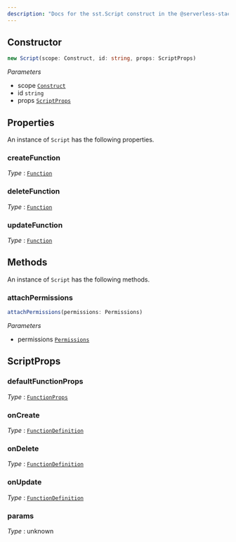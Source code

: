 ```yaml
---
description: "Docs for the sst.Script construct in the @serverless-stack/resources package"
---
```



## Constructor
```ts
new Script(scope: Construct, id: string, props: ScriptProps)
```
_Parameters_
- scope [`Construct`](https://docs.aws.amazon.com/cdk/api/v2/docs/constructs.Construct.html)
- id `string`
- props [`ScriptProps`](#scriptprops)
## Properties
An instance of `Script` has the following properties.
### createFunction

_Type_ : [`Function`](Function)

### deleteFunction

_Type_ : [`Function`](Function)

### updateFunction

_Type_ : [`Function`](Function)

## Methods
An instance of `Script` has the following methods.
### attachPermissions

```ts
attachPermissions(permissions: Permissions)
```
_Parameters_
- permissions [`Permissions`](Permissions)
## ScriptProps
### defaultFunctionProps

_Type_ : [`FunctionProps`](FunctionProps)

### onCreate

_Type_ : [`FunctionDefinition`](FunctionDefinition)

### onDelete

_Type_ : [`FunctionDefinition`](FunctionDefinition)

### onUpdate

_Type_ : [`FunctionDefinition`](FunctionDefinition)

### params

_Type_ : unknown
